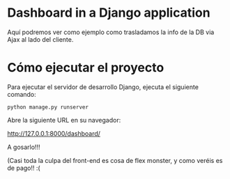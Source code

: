 # Dashboard in a Django application

Aquí podremos ver como ejemplo como trasladamos la info de la DB via Ajax al lado del cliente.

# Cómo ejecutar el proyecto

Para ejecutar el servidor de desarrollo Django, ejecuta el siguiente comando:

`python manage.py runserver`

Abre la siguiente URL en su navegador:

http://127.0.0.1:8000/dashboard/

A gosarlo!!!

(Casi toda la culpa del front-end es cosa de flex monster, y como veréis es de pago!! :(